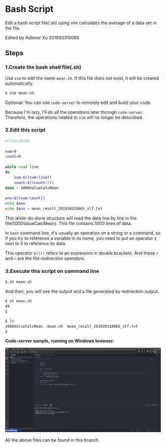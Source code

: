 # Bash Script

Edit a bash script file(.sh) using vim calculates the average of a data set in the file.

Edited by Adlexer Xu 201930310065

## Steps

### 1.Create the bash shell file(.sh)

Use `vim` to edit the name `mean.sh`. If this file does not exist, it will be created automatically.

```bash
$ vim mean.sh
```

Optional: You can use `code-server` to remotely edit and build your code.

Because I'm lazy, I'll do all the operations later through `code-server`. Therefore, the operations related to `vim` will no longer be described.

### 2.Edit this script

```bash
#!/bin/bash

sum=0
count=0

while read line
do
    sum=$((sum+line))
    count=$((count+1))
done < 1000ValueCalcMean

ans=$((sum/count))
echo $ans
echo $ans > mean_result_201930310065_xlf.txt
```

This while-do-done structure will read the data line by line in the file(1000ValueCalcMean). This file contains 1000 lines of data. 

In `bash` command line, it's usually an operation on a string or a command, so if you try to reference a variable in its name, you need to put an operator `$` next to it to reference its data.

This operator `$(())` refers to an expression in double brackets. And these `<` and `>` are the file-redirection operators.

### 3.Execute this script on command line

```bash
$ sh mean.sh
```

And then, you will see the output and a file generated by redirection output.

```bash
$ sh mean.sh
49
$
```

```bash
$ ls
1000ValueCalcMean  mean.sh  mean_result_201930310065_xlf.txt
$
```

**Code-server sample, running on Windows browser:**

![2-1](img/2-1.png)

All the above files can be found in this branch.

